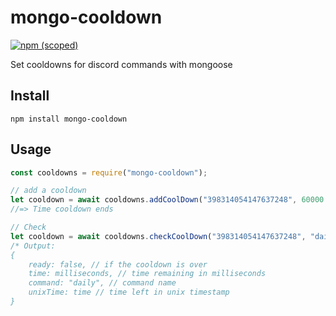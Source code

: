 # mongo-cooldown

[![npm (scoped)](https://img.shields.io/npm/v/mongo-cooldown.svg)](https://www.npmjs.com/package/mongo-cooldown)

Set cooldowns for discord commands with mongoose

## Install

```
npm install mongo-cooldown
```

## Usage

```js
const cooldowns = require("mongo-cooldown");

// add a cooldown
let cooldown = await cooldowns.addCoolDown("398314054147637248", 60000 * 60 * 24, "daily")
//=> Time cooldown ends

// Check 
let cooldown = await cooldowns.checkCoolDown("398314054147637248", "daily")
/* Output: 
{
    ready: false, // if the cooldown is over
    time: milliseconds, // time remaining in milliseconds
    command: "daily", // command name
    unixTime: time // time left in unix timestamp 
}
```

